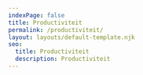 ```yaml
---
indexPage: false
title: Productiviteit
permalink: /productiviteit/
layout: layouts/default-template.njk
seo:
  title: Productiviteit
  description: Productiviteit
---
```

